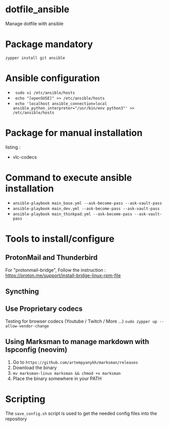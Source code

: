 # dotfile_ansible
Manage dotfile with ansible


# Package mandatory 
`zypper install git ansible` 


# Ansible configuration
- ` sudo vi /etc/ansible/hosts` 
- ` echo "[openSUSE]" >> /etc/ansible/hosts` 
- ` echo 'localhost ansible_connection=local ansible_python_interpreter="/usr/bin/env python3"' >> /etc/ansible/hosts` 


# Package for manual installation

listing :
- vlc-codecs

# Command to execute ansible installation 

- `ansible-playbook main_base.yml --ask-become-pass --ask-vault-pass`
- `ansible-playbook main_dev.yml --ask-become-pass --ask-vault-pass`
- `ansible-playbook main_thinkpad.yml --ask-become-pass --ask-vault-pass`


# Tools to install/configure

## ProtonMail and Thunderbird 

For "protonmail-bridge", Follow the instruction : https://proton.me/support/install-bridge-linux-rpm-file

## Syncthing


## Use Proprietary codecs

Testing for browser codecs (Youtube / Twitch / More ...)
`sudo zypper up --allow-vendor-change`

## Using Marksman to manage markdown with lspconfig (neovim)

1. Go to `https://github.com/artempyanykh/marksman/releases`
2. Download the binary
3. `mv marksman-linux marksman && chmod +x marksman`
4. Place the binary somewhere in your PATH


# Scripting

The `save_config.sh` script is used to get the needed config files into the repository


